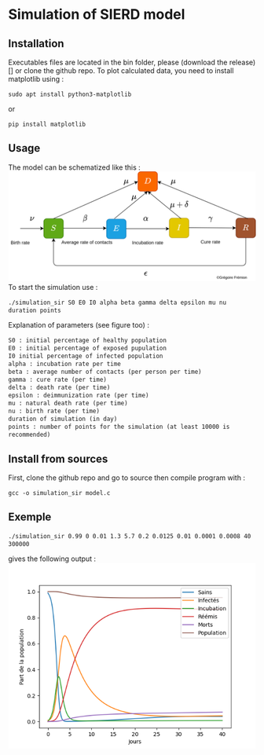# Simulation of SIERD model
## Installation
Executables files are located in the bin folder, please (download the release)[] or clone the github repo.
To plot calculated data, you need to install matplotlib using :
```
sudo apt install python3-matplotlib
```
or
```
pip install matplotlib
```
## Usage
The model can be schematized like this :
![fig1](https://github.com/acmo0/SIR-simulation/blob/main/img/diag2.png)
To start the simulation use :
```
./simulation_sir S0 E0 I0 alpha beta gamma delta epsilon mu nu duration points
```
Explanation of parameters (see figure too) :
```
S0 : initial percentage of healthy population
E0 : initial percentage of exposed pupulation
I0 initial percentage of infected population
alpha : incubation rate per time
beta : average number of contacts (per person per time)
gamma : cure rate (per time)
delta : death rate (per time)
epsilon : deimmunization rate (per time)
mu : natural death rate (per time)
nu : birth rate (per time)
duration of simulation (in day)
points : number of points for the simulation (at least 10000 is recommended)
```
## Install from sources
First, clone the github repo and go to source then compile program with :
```
gcc -o simulation_sir model.c
```
## Exemple
```
./simulation_sir 0.99 0 0.01 1.3 5.7 0.2 0.0125 0.01 0.0001 0.0008 40 300000
```
gives the following output :
![fig](https://github.com/acmo0/SIR-simulation/blob/main/img/fig_demo.png)
